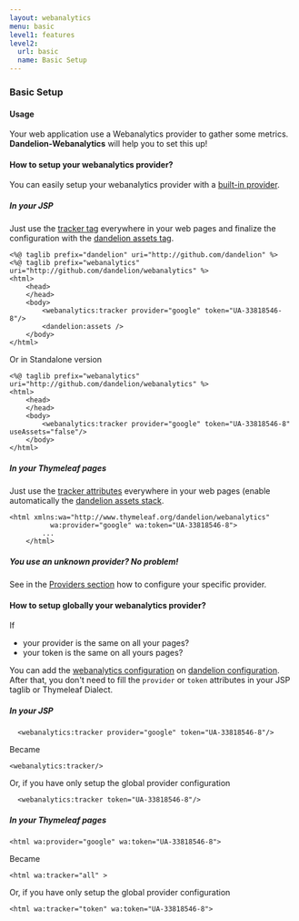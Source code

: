 ```yaml
---
layout: webanalytics
menu: basic
level1: features
level2:
  url: basic
  name: Basic Setup
---
```


### Basic Setup

#### Usage
Your web application use a Webanalytics provider to gather some metrics. **Dandelion-Webanalytics** will help you to set this up!

#### How to setup your webanalytics provider?
You can easily setup your webanalytics provider with a [built-in provider](/webanalytics/features/providers/).

##### In your JSP
Just use the [tracker tag](/webanalytics/ref/jsp/tracker.html) everywhere in your web pages and finalize the configuration with the [dandelion assets tag](/dandelion/features/assets/).

	<%@ taglib prefix="dandelion" uri="http://github.com/dandelion" %>
	<%@ taglib prefix="webanalytics" uri="http://github.com/dandelion/webanalytics" %>
    <html>
        <head>
        </head>
        <body>
            <webanalytics:tracker provider="google" token="UA-33818546-8"/>
            <dandelion:assets />
        </body>
    </html>

Or in Standalone version

	<%@ taglib prefix="webanalytics" uri="http://github.com/dandelion/webanalytics" %>
    <html>
        <head>
        </head>
        <body>
            <webanalytics:tracker provider="google" token="UA-33818546-8" useAssets="false"/>
        </body>
    </html>

##### In your Thymeleaf pages
Just use the [tracker attributes](/webanalytics/ref/thymeleaf/tracker.html) everywhere in your web pages (enable automatically the [dandelion assets stack](/dandelion/features/assets/).

	<html xmlns:wa="http://www.thymeleaf.org/dandelion/webanalytics"
              wa:provider="google" wa:token="UA-33818546-8">
            ...
        </html>

##### You use an unknown provider? No problem!
See in the [Providers section](/webanalytics/features/providers/) how to configure your specific provider.

#### How to setup globally your webanalytics provider?
If
* your provider is the same on all your pages?
* your token is the same on all yours pages?

You can add the [webanalytics configuration](/webanalytics/ref/configuration/) on [dandelion configuration](/dandelion/ref/configuration/).
After that, you don't need to fill the `provider` or `token` attributes in your JSP taglib or Thymeleaf Dialect.

##### In your JSP

      <webanalytics:tracker provider="google" token="UA-33818546-8"/>

Became

    <webanalytics:tracker/>

Or, if you have only setup the global provider configuration

      <webanalytics:tracker token="UA-33818546-8"/>

##### In your Thymeleaf pages

    <html wa:provider="google" wa:token="UA-33818546-8">

Became

    <html wa:tracker="all" >

Or, if you have only setup the global provider configuration

    <html wa:tracker="token" wa:token="UA-33818546-8">
